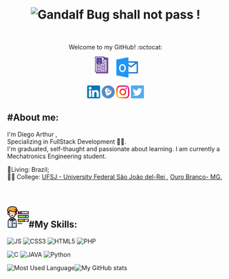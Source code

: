 



<!---
Consultar a URL para desenvolver os icons das Skils -> https://shields.io
-->


<h1 color="black" align="center"><img alt="Gandalf"  width="80" height="80" src="https://user-images.githubusercontent.com/59892368/108069599-4f913180-7042-11eb-9658-4c95058f23ff.png"/> Bug shall not pass !  </h1>

<br/>
<p align="center" color="grey" size="14px">Welcome to my GitHub! :octocat:</p>
<p align="center">
    <a href="https://digoarthur.github.io"><img src="icons/logo_page.png" alt="SiteIcon"   width="50" height="50" aling="center"><img/></a> 
    <a href="mailto:digo.arthur@hotmail.com"><img src="icons/outlook.svg" alt="HotMailIcon"    width="50" height="50" aling="center"><img/></a>
    </p>
     
  <p align="center">
    <a href="https://www.linkedin.com/in/digoarthur/"><img src="icons/linkedin.svg"     alt="LinkedinIcon" width="30" height="30" aling="center"><img/></a>
    <a href="http://lattes.cnpq.br/1266661915850305"><img src="icons/lattes.png" alt="LattesIcon"    width="30" height="30" aling="center"><img/></a>
    <a href="https://www.instagram.com/digoarthur/"><img src="icons/instagram.svg" alt="InstagramIcon"    width="30" height="30" aling="center"><img/></a>
    <a href="https://twitter.com/digoarthur"><img src="icons/twitter.svg" alt="TwitterIcon"    width="30" height="30" aling="center"><img/></a>
    
</p>

<h2 align='left'>#About me: </h2>
<p align='left' color="grey" font-size="20px">I'm Diego Arthur , <br/>Specializing in FullStack Development 👨‍💻. <br/> I'm graduated, self-thaught and passionate about learning. I am currently a Mechatronics Engineering student.</p>
<p align='left'>📍Living: Brazil;<br/>  👨‍🎓 College: <a href="https://www.ufsj.edu.br">UFSJ - University Federal São João del-Rei </a>, <a href="https://pt.wikipedia.org/wiki/Ouro_Branco_(Minas_Gerais)">Ouro Branco- MG.</a> </p>




<br/>
<p>



<p>
    <h2 align="rigth"><img  alt="skills"  width="50" height="50" src="icons/skills.svg"></img>#My Skills: </h2>
</p>

<p>
  <img alt="JS" src="https://img.shields.io/badge/JavaScript-F7DF1E?style=for-the-badge&logo=JavaScript&logoColor=black"/>

<img alt="CSS3" src="https://img.shields.io/badge/CSS3-1572B6?style=for-the-badge&logo=css3&logoColor=white"/>

 <img alt="HTML5" src="https://img.shields.io/badge/HTML5-E34F26?style=for-the-badge&logo=html5&logoColor=white"/>
 
  <img alt="PHP" src="https://img.shields.io/badge/PHP-6495ED?style=for-the-badge&logo=php&logoColor=white"/>
</p>

<p>
  <img alt="C" src="https://img.shields.io/badge/-0000CD?style=for-the-badge&logo=C&logoColor=white"/>

<img alt="JAVA" src="https://img.shields.io/badge/JAVA-FFA500?style=for-the-badge&logo=java&logoColor=white"/>

 <img alt="Python" src="https://img.shields.io/badge/Python-4682B4?style=for-the-badge&logo=python&logoColor=white"/>
 

</p>


<a href="https://github.com/digoarthur/github-readme-statst">
   <img  align="left" height='150px' src="https://github-readme-stats.vercel.app/api?username=digoarthur&show_icons=true&theme=radical&title_color=FFFFFF&bg_color=9370DB&text_color=FFFAFA" alt="Most Used Language"/>
</a>

<a href="https://github.com/digoarthur/github-readme-stats">
 <img  align="left" height='150px' src="https://github-readme-stats.vercel.app/api/top-langs/?username=digoarthur&bg_color=9370DB&text_color=FFFAFA&layout=compact&title_color=FFFFFF&style=centerme" alt="My GitHub stats"/>
</a><br><br><br><br><br><br><br><br>
<br>






